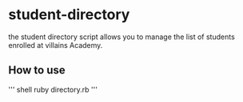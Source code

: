# student-directory

the student directory script allows you to manage the list of students enrolled at villains Academy.

## How to use

''' shell
ruby directory.rb
'''
